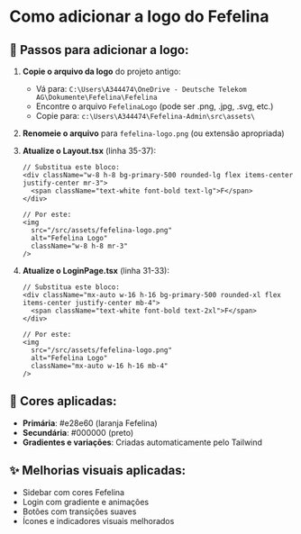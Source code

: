 # Como adicionar a logo do Fefelina

## 📁 Passos para adicionar a logo:

1. **Copie o arquivo da logo** do projeto antigo:
   - Vá para: `C:\Users\A344474\OneDrive - Deutsche Telekom AG\Dokumente\Fefelina\Fefelina`
   - Encontre o arquivo `FefelinaLogo` (pode ser .png, .jpg, .svg, etc.)
   - Copie para: `c:\Users\A344474\Fefelina-Admin\src\assets\`

2. **Renomeie o arquivo** para `fefelina-logo.png` (ou extensão apropriada)

3. **Atualize o Layout.tsx** (linha 35-37):
   ```tsx
   // Substitua este bloco:
   <div className="w-8 h-8 bg-primary-500 rounded-lg flex items-center justify-center mr-3">
     <span className="text-white font-bold text-lg">F</span>
   </div>
   
   // Por este:
   <img 
     src="/src/assets/fefelina-logo.png" 
     alt="Fefelina Logo" 
     className="w-8 h-8 mr-3"
   />
   ```

4. **Atualize o LoginPage.tsx** (linha 31-33):
   ```tsx
   // Substitua este bloco:
   <div className="mx-auto w-16 h-16 bg-primary-500 rounded-xl flex items-center justify-center mb-4">
     <span className="text-white font-bold text-2xl">F</span>
   </div>
   
   // Por este:
   <img 
     src="/src/assets/fefelina-logo.png" 
     alt="Fefelina Logo" 
     className="mx-auto w-16 h-16 mb-4"
   />
   ```

## 🎨 Cores aplicadas:

- **Primária**: #e28e60 (laranja Fefelina)
- **Secundária**: #000000 (preto)
- **Gradientes e variações**: Criadas automaticamente pelo Tailwind

## ✨ Melhorias visuais aplicadas:

- Sidebar com cores Fefelina
- Login com gradiente e animações
- Botões com transições suaves
- Ícones e indicadores visuais melhorados
